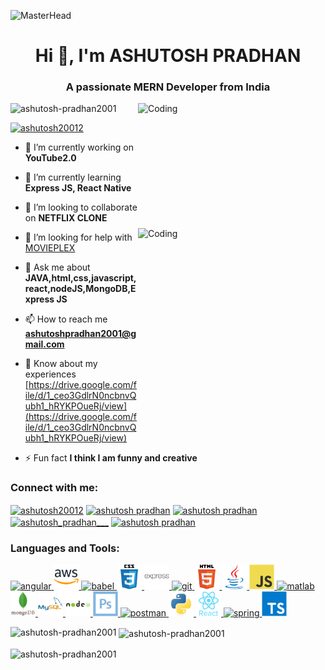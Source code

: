 ![MasterHead](https://www.synergisticit.com/wp-content/uploads/2021/08/Phoenix-Banner-Image.jpg)
<h1 align="center">Hi 👋, I'm ASHUTOSH PRADHAN</h1>
<h3 align="center">A passionate MERN Developer from India</h3>
<img align="right" alt="Coding" height="200" width="300" src="https://c.tenor.com/BqbIhT4Mb7cAAAAM/programmer-rounded-edges.gif">
<img align="right" alt="Coding" height="350" width="300" src="https://www.gifcen.com/wp-content/uploads/2021/08/basketball-gif-6.gif"> 





<p align="left"> <img src="https://komarev.com/ghpvc/?username=ashutosh-pradhan2001&label=Profile%20views&color=0e75b6&style=flat" alt="ashutosh-pradhan2001" /> </p>

<p align="left"> <a href="https://twitter.com/ashutosh20012" target="blank"><img src="https://img.shields.io/twitter/follow/ashutosh20012?logo=twitter&style=for-the-badge" alt="ashutosh20012" /></a> </p>

- 🔭 I’m currently working on **YouTube2.0**

- 🌱 I’m currently learning **Express JS, React Native**

- 👯 I’m looking to collaborate on **NETFLIX CLONE**

- 🤝 I’m looking for help with [MOVIEPLEX](https://github.com/Ashutosh-Pradhan2001/MoviePlex)

- 💬 Ask me about **JAVA,html,css,javascript,react,nodeJS,MongoDB,Express JS**

- 📫 How to reach me **ashutoshpradhan2001@gmail.com**

- 📄 Know about my experiences [https://drive.google.com/file/d/1_ceo3GdlrN0ncbnvQubh1_hRYKPOueRj/view](https://drive.google.com/file/d/1_ceo3GdlrN0ncbnvQubh1_hRYKPOueRj/view)

- ⚡ Fun fact **I think I am funny and creative**

<h3 align="left">Connect with me:</h3>
<p align="left">
<a href="https://twitter.com/ashutosh20012" target="blank"><img align="center" src="https://raw.githubusercontent.com/rahuldkjain/github-profile-readme-generator/master/src/images/icons/Social/twitter.svg" alt="ashutosh20012" height="30" width="40" /></a>
<a href="https://linkedin.com/in/ashutosh pradhan" target="blank"><img align="center" src="https://raw.githubusercontent.com/rahuldkjain/github-profile-readme-generator/master/src/images/icons/Social/linked-in-alt.svg" alt="ashutosh pradhan" height="30" width="40" /></a>
<a href="https://fb.com/ashutosh pradhan" target="blank"><img align="center" src="https://raw.githubusercontent.com/rahuldkjain/github-profile-readme-generator/master/src/images/icons/Social/facebook.svg" alt="ashutosh pradhan" height="30" width="40" /></a>
<a href="https://instagram.com/ashutosh_pradhan___" target="blank"><img align="center" src="https://raw.githubusercontent.com/rahuldkjain/github-profile-readme-generator/master/src/images/icons/Social/instagram.svg" alt="ashutosh_pradhan___" height="30" width="40" /></a>
<a href="https://www.youtube.com/c/ashutosh pradhan" target="blank"><img align="center" src="https://raw.githubusercontent.com/rahuldkjain/github-profile-readme-generator/master/src/images/icons/Social/youtube.svg" alt="ashutosh pradhan" height="30" width="40" /></a>
</p>

<h3 align="left">Languages and Tools:</h3>
<p align="left"> <a href="https://angular.io" target="_blank" rel="noreferrer"> <img src="https://angular.io/assets/images/logos/angular/angular.svg" alt="angular" width="40" height="40"/> </a> <a href="https://aws.amazon.com" target="_blank" rel="noreferrer"> <img src="https://raw.githubusercontent.com/devicons/devicon/master/icons/amazonwebservices/amazonwebservices-original-wordmark.svg" alt="aws" width="40" height="40"/> </a> <a href="https://babeljs.io/" target="_blank" rel="noreferrer"> <img src="https://www.vectorlogo.zone/logos/babeljs/babeljs-icon.svg" alt="babel" width="40" height="40"/> </a> <a href="https://www.w3schools.com/css/" target="_blank" rel="noreferrer"> <img src="https://raw.githubusercontent.com/devicons/devicon/master/icons/css3/css3-original-wordmark.svg" alt="css3" width="40" height="40"/> </a> <a href="https://expressjs.com" target="_blank" rel="noreferrer"> <img src="https://raw.githubusercontent.com/devicons/devicon/master/icons/express/express-original-wordmark.svg" alt="express" width="40" height="40"/> </a> <a href="https://git-scm.com/" target="_blank" rel="noreferrer"> <img src="https://www.vectorlogo.zone/logos/git-scm/git-scm-icon.svg" alt="git" width="40" height="40"/> </a> <a href="https://www.w3.org/html/" target="_blank" rel="noreferrer"> <img src="https://raw.githubusercontent.com/devicons/devicon/master/icons/html5/html5-original-wordmark.svg" alt="html5" width="40" height="40"/> </a> <a href="https://www.java.com" target="_blank" rel="noreferrer"> <img src="https://raw.githubusercontent.com/devicons/devicon/master/icons/java/java-original.svg" alt="java" width="40" height="40"/> </a> <a href="https://developer.mozilla.org/en-US/docs/Web/JavaScript" target="_blank" rel="noreferrer"> <img src="https://raw.githubusercontent.com/devicons/devicon/master/icons/javascript/javascript-original.svg" alt="javascript" width="40" height="40"/> </a> <a href="https://www.mathworks.com/" target="_blank" rel="noreferrer"> <img src="https://upload.wikimedia.org/wikipedia/commons/2/21/Matlab_Logo.png" alt="matlab" width="40" height="40"/> </a> <a href="https://www.mongodb.com/" target="_blank" rel="noreferrer"> <img src="https://raw.githubusercontent.com/devicons/devicon/master/icons/mongodb/mongodb-original-wordmark.svg" alt="mongodb" width="40" height="40"/> </a> <a href="https://www.mysql.com/" target="_blank" rel="noreferrer"> <img src="https://raw.githubusercontent.com/devicons/devicon/master/icons/mysql/mysql-original-wordmark.svg" alt="mysql" width="40" height="40"/> </a> <a href="https://nodejs.org" target="_blank" rel="noreferrer"> <img src="https://raw.githubusercontent.com/devicons/devicon/master/icons/nodejs/nodejs-original-wordmark.svg" alt="nodejs" width="40" height="40"/> </a> <a href="https://www.photoshop.com/en" target="_blank" rel="noreferrer"> <img src="https://raw.githubusercontent.com/devicons/devicon/master/icons/photoshop/photoshop-line.svg" alt="photoshop" width="40" height="40"/> </a> <a href="https://postman.com" target="_blank" rel="noreferrer"> <img src="https://www.vectorlogo.zone/logos/getpostman/getpostman-icon.svg" alt="postman" width="40" height="40"/> </a> <a href="https://www.python.org" target="_blank" rel="noreferrer"> <img src="https://raw.githubusercontent.com/devicons/devicon/master/icons/python/python-original.svg" alt="python" width="40" height="40"/> </a> <a href="https://reactjs.org/" target="_blank" rel="noreferrer"> <img src="https://raw.githubusercontent.com/devicons/devicon/master/icons/react/react-original-wordmark.svg" alt="react" width="40" height="40"/> </a> <a href="https://spring.io/" target="_blank" rel="noreferrer"> <img src="https://www.vectorlogo.zone/logos/springio/springio-icon.svg" alt="spring" width="40" height="40"/> </a> <a href="https://www.typescriptlang.org/" target="_blank" rel="noreferrer"> <img src="https://raw.githubusercontent.com/devicons/devicon/master/icons/typescript/typescript-original.svg" alt="typescript" width="40" height="40"/> </a> </p>

<p><img align="left" src="https://github-readme-stats.vercel.app/api/top-langs?username=ashutosh-pradhan2001&show_icons=true&locale=en&layout=compact" alt="ashutosh-pradhan2001" /></p>

<p>&nbsp;<img align="center" src="https://github-readme-stats.vercel.app/api?username=ashutosh-pradhan2001&show_icons=true&locale=en" alt="ashutosh-pradhan2001" /></p>

<p><img align="center" src="https://github-readme-streak-stats.herokuapp.com/?user=ashutosh-pradhan2001&" alt="ashutosh-pradhan2001" /></p>

